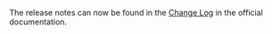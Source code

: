 The release notes can now be found in the [Change Log](https://gregsdennis.github.io/Manatee.Trello/changelog) in the official documentation.